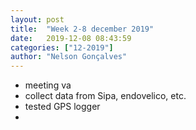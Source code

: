 ```yaml
---
layout: post
title:  "Week 2-8 december 2019"
date:   2019-12-08 08:43:59
categories: ["12-2019"]
author: "Nelson Gonçalves"
---
```


* meeting va
* collect data from Sipa, endovelico, etc. 
* tested GPS logger
* 
 
